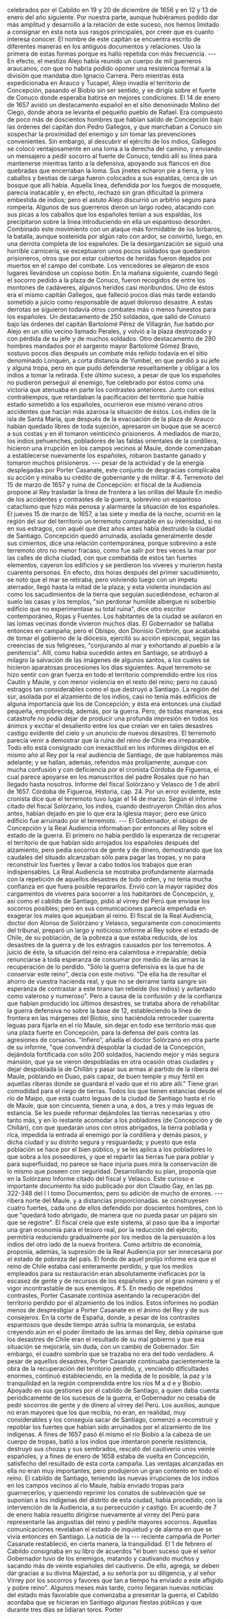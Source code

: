 celebrados por el Cabildo en 19 y 20 de diciembre de 1656 y en 12 y 13 de enero del año siguiente. Por nuestra parte, aunque hubiéramos podido dar más amplitud y desarrollo a la relación de este suceso, nos hemos limitado a consignar en esta nota sus rasgos principales, por creer que es cuanto interesa conocer. El nombre de este capitán se encuentra escrito de diferentes maneras en los antiguos documentos y relaciones. Uso la primera de estas formas porque es hallo repetida con más frecuencia. --- En efecto, el mestizo Alejo había reunido un cuerpo de mil guerreros araucanos, con que no habría podido oponer una resistencia formal a la división que mandaba don Ignacio Carrera. Pero mientras ésta expedicionaba en Arauco y Tucapel, Alejo invadía el territorio de Concepción, pasando el Biobío sin ser sentido, y se dirigía sobre el fuerte de Conuco donde esperaba batirse en mejores condiciones. El 14 de enero de 1657 avistó un destacamento español en el sitio denominado Molino del Ciego, donde ahora se levanta el pequeño pueblo de Rafael. Era compuesto de poco más de doscientos hombres que habían salido de Concepción bajo las órdenes del capitán don Pedro Gallegos, y que marchaban a Conuco sin sospechar la proximidad del enemigo y sin tomar las prevenciones convenientes. Sin embargo, al descubrir el ejército de los indios, Gallegos se colocó ventajosamente en una loma a la derecha del camino, y enviando un mensajero a pedir socorro al fuerte de Conuco, tendió allí su línea para mantenerse mientras tanto a la defensiva, apoyando sus flancos en dos quebradas que encerraban la loma. Sus jinetes echaron pie a tierra, y los caballos y bestias de carga fueron colocados a sus espaldas, cerca de un bosque que allí había. Aquella línea, defendida por los fuegos de mosquete, parecía inatacable y, en efecto, rechazó sin gran dificultad la primera embestida de indios; pero el astuto Alejo discurrió un arbitrio seguro para romperla. Algunos de sus guerreros dieron un largo rodeo, atacando con sus picas a los caballos que los españoles tenían a sus espaldas, los precipitaron sobre la línea introduciendo en ella un espantoso desorden. Combinado este movimiento con un ataque más formidable de los birbaros, la batalla, aunque sostenida por algún rato con ardor, se convirtió, luego, en una derrota completa de los españoles. De la desorganización se siguió una horrible carnicería, se exceptuaron unos pocos soldados que quedaron prisioneros, otros que por estar cubiertos de heridas fueron dejados por muertos en el campo del combate. Los vencedores se alejaron de esos lugares llevándose un copioso botín. En la mañana siguiente, cuando llegó el socorro pedido a la plaza de Conuco, fueron recogidos de entre los montones de cadáveres, algunos heridos casi moribundos. Uno de éstos era el mismo capitán Gallegos, que falleció pocos días más tarde estando sometido a juicio como responsable de aquel doloroso desastre. A estas derrotas se siguieron todavía otros combates más o menos funestos para los españoles. Un destacamento de 250 soldados, que salió de Conuco bajo las órdenes del capitán Bartolomé Pérez de Villagrán, fue batido por Alejo en un sitio vecino llamado Perales, y volvió a la plaza destrozado y con pérdida de su jefe y de muchos soldados. Otro destacamento de 280 hombres mandados por el sargento mayor Bartolomé Gómez Bravo, sostuvo pocos días después un combate más reñido todavía en el sitio denominado Lonquén, a corta distancia de Yumbel, en que perdió a su jefe y alguna tropa, pero en que pudo defenderse resueltamente y obligar a los indios a tomar la retirada. Este último suceso, a pesar de que los españoles no pudieron perseguir al enemigo, fue celebrado por éstos como una victoria que atenuaba en parte los contrastes anteriores. Junto con estos contratiempos, que retardaban la pacificación del territorio que había estado sometido a los españoles, ocurrieron ese mismo verano otros accidentes que hacían más azarosa la situación de éstos. Los indios de la isla de Santa María, que después de la evacuación de la plaza de Arauco habían quedado libres de toda sujeción, apresaron un buque que se acercó a sus costas y en él tomaron veinticinco prisioneros. A mediados de marzo, los indios pehuenches, pobladores de las faldas orientales de la cordillera, hicieron una irrupción en los campos vecinos al Maule, donde comenzaban a establecerse nuevamente los españoles, robaron bastante ganado y tomaron muchos prisioneros. --- pesar de la actividad y de la energía desplegadas por Porter Casanate, este conjunto de desgracias complicaba su acción y minaba su crédito de gobernante y de militar. # 4. Terremoto del 15 de marzo de 1657 y ruina de Concepción: el fiscal de la Audiencia propone al Rey trasladar la línea de frontera a las orillas del Maule En medio de los accidentes y contrastes de la guerra, sobrevino un espantoso cataclismo que hizo más penosa y alarmante la situación de los españoles. El jueves 15 de marzo de 1657, a las siete y media de la noche, ocurrió en la región del sur del territorio un terremoto comparable en su intensidad, si no en sus estragos, con aquél que diez años antes había destruido la ciudad de Santiago. Concepción quedó arruinada, asolada generalmente desde sus cimientos, dice una relación contemporánea, porque sobrevino a este terremoto otro no menor fracaso, como fue salir por tres veces la mar por las calles de dicha ciudad, con que combatida de estos tan fuertes elementos, cayeron los edificios y se perdieron los víveres y murieron hasta cuarenta personas. En efecto, dos horas después del primer sacudimiento, se notó que el mar se retiraba; pero volviendo luego con un ímpetu aterrador, llegó hasta la mitad de la plaza; y esta violenta inundación así como los sacudimientos de la tierra que seguían sucediéndose, echaron al suelo las casas y los templos, "sin perdonar humilde albergue ni soberbio edificio que no experimentase su total ruina", dice otro escritor contemporáneo, Rojas y Fuentes. Los habitantes de la ciudad se asilaron en las lomas vecinas donde vivieron muchos días. El Gobernador se hallaba entonces en campaña; pero el Obispo, don Dionisio Cimbrón, que acababa de tomar el gobierno de la diócesis, ejercitó su acción episcopal, según las creencias de sus feligreses, "conjurando al mar y exhortando al pueblo a la penitencia". Allí, como había sucedido antes en Santiago, se atribuyó a milagro la salvación de las imágenes de algunos santos, a los cuales se hicieron aparatosas procesiones los días siguientes. Aquel terremoto se hizo sentir con gran fuerza en todo el territorio comprendido entre los ríos Cautín y Maule, y con menor violencia en el resto del reino; pero no causó estragos tan considerables como el que destruyó a Santiago. La región del sur, asolada por el alzamiento de los indios, casi no tenía más edificios de alguna importancia que los de Concepción; y ésta era entonces una ciudad pequeña, empobrecida, además, por la guerra. Pero, de todas maneras, esa catástrofe no podía dejar de producir una profunda impresión en todos los ánimos y excitar el desaliento entre los que creían ver en tales desastres castigo evidente del cielo y un anuncio de nuevos desastres. El terremoto parecía venir a demostrar que la ruina del reino de Chile era irreparable. Todo ello está consignado con inexactitud en los informes dirigidos en el mismo año al Rey por la real audiencia de Santiago, de que hablaremos más adelante; y se hallan, además, referidos más prolijamente, aunque con mucha confusión y con deficiencia por el cronista Córdoba de Figueroa, el cual parece apoyarse en los manuscritos del padre Rosales que no han llegado hasta nosotros. Informe del fiscal Solórzano y Velasco de 1 de abril de 1657. Córdoba de Figueroa, Historia, cap. 24. Por un error evidente, este cronista dice que el terremoto tuvo lugar el 14 de marzo. Según el informe citado del fiscal Solórzano, los indios, cuando destruyeron Chillán dos años antes, habían dejado en pie lo que era la iglesia mayor; pero ese único edificio fue arruinado por el terremoto. --- El Gobernador, el obispo de Concepción y la Real Audiencia informaban por entonces al Rey sobre el estado de la guerra. El primero no había perdido la esperanza de recuperar el territorio de que habían sido arrojados los españoles después del alzamiento, pero pedía socorros de gente y de dinero, demostrando que los caudales del situado alcanzaban sólo para pagar las tropas, y no para reconstruir los fuertes y llevar a cabo todos los trabajos que eran indispensables. La Real Audiencia se mostraba profundamente alarmada con la repetición de aquellos desastres de todo orden, y no tenía mucha confianza en que fuera posible repararlos. Envió con la mayor rapidez dos cargamentos de víveres para socorrer a los habitantes de Concepción, y, así como el cabildo de Santiago, pidió al virrey del Perú que enviase los socorros posibles; pero en sus comunicaciones parecía empeñada en exagerar los males que aquejaban al reino. El fiscal de la Real Audiencia, doctor don Alonso de Solórzano y Velasco, seguramente con conocimiento del tribunal, preparó un largo y noticioso informe al Rey sobre el estado de Chile, de su población, de la pobreza a que estaba reducida, de los desastres de la guerra y de los estragos causados por los terremotos. A juicio de éste, la situación del reino era calamitosa e irreparable; debía renunciarse a toda esperanza de consumar por medio de las armas la recuperación de lo perdido. "Sólo la guerra defensiva es la que ha de conservar este reino", decía con este motivo. "De ella ha de resultar el ahorro de vuestra hacienda real, y que no se derrame tanta sangre sin esperanza de contrastar a este tirano tan rebelde (los indios) y avilantado como valeroso y numeroso". Pero a causa de la confusión y de la confianza que habían producido los últimos desastres, se trataba ahora de rehabilitar la guerra defensiva no sobre la base de 12, estableciendo la línea de frontera en las márgenes del Biobío, sino haciéndola retroceder cuarenta leguas para fijarla en el río Maule, sin dejar en todo ese territorio más que una plaza fuerte en Concepción, para la defensa del país contra las agresiones de corsarios. "Infiero", añadía el doctor Solórzano en otra parte de su informe, "que convendrá despoblar la ciudad de la Concepción, dejándola fortificada con sólo 200 soldados, haciendo mejor y más segura mansión, que ya se vieron despobladas en otra ocasión otras ciudades y dejar despoblada la de Chillán y pasar sus armas al partido de la ribera del Maule, poblando en Duao, país capaz, de buen temple y muy fértil en aquellas riberas donde se guardará el vado que el río abre allí." Tiene gran comodidad para el riego de tierras. Todos los que tienen estancias desde el río de Maipo, que está cuatro leguas de la ciudad de Santiago hasta el río de Maule, que son cincuenta, tienen a una, a dos, a tres y más leguas de estancia. Se les puede reformar dejándoles las tierras necesarias y otro tanto más, y en lo restante acomodar a los pobladores (de Concepción y de Chillán), con que quedarán unos con otros abrigados, la tierra poblada y rica, impedida la entrada al enemigo por la cordillera y demás pasos, y dicha ciudad y su distrito segura y resguardada; y puesto que esta población se hace por el bien público, y se les aplica a los pobladores lo que sobra a los poseedores, y que el repartir las tierras fue para poblar y para superfluidad, no parece se hace injuria pues mira la conservación de lo mismo que poseen con seguridad. Desarrollando su plan, proponía que en la Solórzano Informe citado del fiscal y Velasco. Este curioso e importante documento ha sido publicado por don Claudio Gay, en las pp. 322-348 del I I tomo Documentos; pero su adición de mucho de errores. --- ribera norte del Maule. y a distancias proporcionadas. se construyesen cuatro fuertes, cada uno de ellos defendido por doscientos hombres, con lo que "quedará todo abrigado, de manera que no pueda pasar un pájaro sin que se registre". El fiscal creía que este sistema, al paso que iba a importar una gran economía para el tesoro real, por la reducción del ejército, permitiría reduciendo gradualmente por los medios de la persuasión a los indios del otro lado de la nueva frontera. Como arbitrio de economía, proponía, además, la supresión de la Real Audiencia por ser innecesaria por el estado de pobreza del país. El fondo de aquel prolijo informe era que el reino de Chile estaba casi enteramente perdido, y que los medios empleados para su restauración eran absolutamente ineficaces por la escasez de gente y de recursos de los españoles y por el gran número y el vigor incontrastable de sus enemigos. # 5. En medio de repetidos contrastes, Porter Casanate continúa asentando la recuperación del territorio perdido por el alzamiento de los indios. Estos informes no podían menos de desprestigiar a Porter Casanate en el ánimo del Rey y de sus consejeros. En la corte de España, donde, a pesar de los contrastes espantosos que desde tiempo atrás sufría la monarquía, se estaba creyendo aún en el poder ilimitado de las armas del Rey, debía opinarse que los desastres de Chile eran el resultado de su mal gobierno y que esa situación se mejoraría, sin duda, con un cambio de Gobernador. Sin embargo, el cuadro sombrío que se trazaba no era del todo verdadero. A pesar de aquellos desastres, Porter Casanate continuaba pacientemente la obra de la recuperación del territorio perdido, y, venciendo dificultades enormes, continuó estableciendo, en la medida de lo posible, la paz y la tranquilidad en la región comprendida entre los ríos M a d e y Biobío. Apoyado en sus gestiones por el cabildo de Santiago, a quien daba cuenta periódicamente de los sucesos de la guerra, el Gobernador no cesaba de pedir socorros de gente y de dinero al virrey del Perú. Los auxilios, aunque no eran mayores que los que recibía, no eran, en realidad, muy considerables y los conseguía sacar de Santiago, comenzó a reconstruir y repoblar los fuertes que habían sido arruinados por el alzamiento de los indígenas. A fines de 1657 pasó él mismo el río Biobío a la cabeza de un cuerpo de tropas, batió a los indios que intentaron ponerle resistencia, destruyó sus chozas y sus sembrados, rescató del cautiverio unos veinte españoles, y a fines de enero de 1658 estaba de vuelta en Concepción, satisfecho del resultado de esta corta campaña. Las ventajas alcanzadas en ella no eran muy importantes, pero produjeron un gran contento en todo el reino. El cabildo de Santiago, teniendo las nuevas irrupciones de los indios en los campos vecinos al río Maule, había enviado tropas para guarnecerlos; y queriendo reprimir los conatos de sublevación que se suponían a los indígenas del distrito de esta ciudad, había procedido, con la intervención de la Audiencia, a su persecución y castigo. En acuerdo de 7 de enero había resuelto dirigirse nuevamente al virrey del Perú para representarle las angustias del reino y pedirle mayores socorros. Aquellas comunicaciones revelaban el estado de inquietud y de alarma en que se vivía entonces en Santiago. La noticia de la --- reciente campaña de Porter Casanate restableció, en cierta manera, la tranquilidad. El 1 de febrero el Cabildo consignaba en su libro de acuerdos "el buen suceso que el señor Gobernador tuvo de los enemigos, matando y cautivando muchos y sacando más de veinte españoles del cautiverio. De ello, agrega, se deben dar gracias a su divina Majestad, a su señoría por su diligencia, y al señor Virrey por los socorros y favores que tan a tiempo ha enviado a este afligido y pobre reino". Algunos meses más tarde, como llegaran nuevas noticias del estado más favorable que comenzaba a presentar la guerra, el Cabildo acordaba que se hicieran en Santiago algunas fiestas públicas y que durante tres días se lidiaran toros. Porter